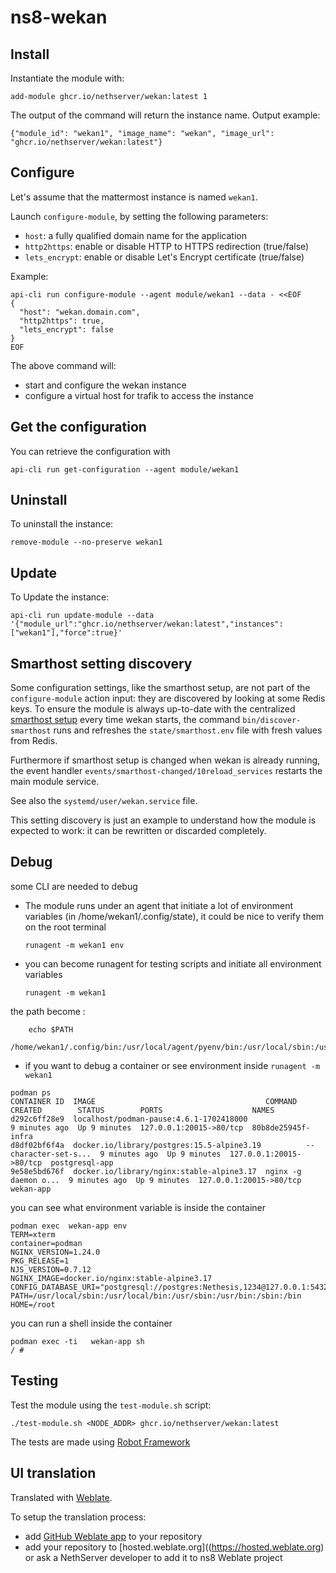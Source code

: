 # ns8-wekan

## Install

Instantiate the module with:

    add-module ghcr.io/nethserver/wekan:latest 1

The output of the command will return the instance name.
Output example:

    {"module_id": "wekan1", "image_name": "wekan", "image_url": "ghcr.io/nethserver/wekan:latest"}

## Configure

Let's assume that the mattermost instance is named `wekan1`.

Launch `configure-module`, by setting the following parameters:
- `host`: a fully qualified domain name for the application
- `http2https`: enable or disable HTTP to HTTPS redirection (true/false)
- `lets_encrypt`: enable or disable Let's Encrypt certificate (true/false)


Example:

```
api-cli run configure-module --agent module/wekan1 --data - <<EOF
{
  "host": "wekan.domain.com",
  "http2https": true,
  "lets_encrypt": false
}
EOF
```

The above command will:
- start and configure the wekan instance
- configure a virtual host for trafik to access the instance

## Get the configuration
You can retrieve the configuration with

```
api-cli run get-configuration --agent module/wekan1
```

## Uninstall

To uninstall the instance:

    remove-module --no-preserve wekan1

## Update

To Update the instance:

    api-cli run update-module --data '{"module_url":"ghcr.io/nethserver/wekan:latest","instances":["wekan1"],"force":true}'

## Smarthost setting discovery

Some configuration settings, like the smarthost setup, are not part of the
`configure-module` action input: they are discovered by looking at some
Redis keys.  To ensure the module is always up-to-date with the
centralized [smarthost
setup](https://nethserver.github.io/ns8-core/core/smarthost/) every time
wekan starts, the command `bin/discover-smarthost` runs and refreshes
the `state/smarthost.env` file with fresh values from Redis.

Furthermore if smarthost setup is changed when wekan is already
running, the event handler `events/smarthost-changed/10reload_services`
restarts the main module service.

See also the `systemd/user/wekan.service` file.

This setting discovery is just an example to understand how the module is
expected to work: it can be rewritten or discarded completely.

## Debug

some CLI are needed to debug

- The module runs under an agent that initiate a lot of environment variables (in /home/wekan1/.config/state), it could be nice to verify them
on the root terminal

    `runagent -m wekan1 env`

- you can become runagent for testing scripts and initiate all environment variables
  
    `runagent -m wekan1`

 the path become : 
```
    echo $PATH
    /home/wekan1/.config/bin:/usr/local/agent/pyenv/bin:/usr/local/sbin:/usr/local/bin:/usr/sbin:/usr/bin:/usr/
```

- if you want to debug a container or see environment inside
 `runagent -m wekan1`
 ```
podman ps
CONTAINER ID  IMAGE                                      COMMAND               CREATED        STATUS        PORTS                    NAMES
d292c6ff28e9  localhost/podman-pause:4.6.1-1702418000                          9 minutes ago  Up 9 minutes  127.0.0.1:20015->80/tcp  80b8de25945f-infra
d8df02bf6f4a  docker.io/library/postgres:15.5-alpine3.19          --character-set-s...  9 minutes ago  Up 9 minutes  127.0.0.1:20015->80/tcp  postgresql-app
9e58e5bd676f  docker.io/library/nginx:stable-alpine3.17  nginx -g daemon o...  9 minutes ago  Up 9 minutes  127.0.0.1:20015->80/tcp  wekan-app
```

you can see what environment variable is inside the container
```
podman exec  wekan-app env
TERM=xterm
container=podman
NGINX_VERSION=1.24.0
PKG_RELEASE=1
NJS_VERSION=0.7.12
NGINX_IMAGE=docker.io/nginx:stable-alpine3.17
CONFIG_DATABASE_URI="postgresql://postgres:Nethesis,1234@127.0.0.1:5432/toto"
PATH=/usr/local/sbin:/usr/local/bin:/usr/sbin:/usr/bin:/sbin:/bin
HOME=/root
```

you can run a shell inside the container

```
podman exec -ti   wekan-app sh
/ # 
```
## Testing

Test the module using the `test-module.sh` script:


    ./test-module.sh <NODE_ADDR> ghcr.io/nethserver/wekan:latest

The tests are made using [Robot Framework](https://robotframework.org/)

## UI translation

Translated with [Weblate](https://hosted.weblate.org/projects/ns8/).

To setup the translation process:

- add [GitHub Weblate app](https://docs.weblate.org/en/latest/admin/continuous.html#github-setup) to your repository
- add your repository to [hosted.weblate.org]((https://hosted.weblate.org) or ask a NethServer developer to add it to ns8 Weblate project
